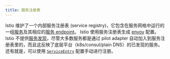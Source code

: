 ```yaml
---
title: 服务注册表
---
```

Istio 维护了一个内部服务注册表 (service registry)，它包含在服务网格中运行的一组[服务](#服务)及其相应的[服务 endpoint](#服务-endpoint)。 Istio 使用服务注册表生成 [envoy](#envoy) 配置。
Istio 不提供[服务发现](https://en.wikipedia.org/wiki/Service_discovery)，尽管大多数服务都是通过 pilot adapter 自动加入到服务注册表里的，而且这反映了底层平台（k8s/consul/plain DNS）的已发现的服务。 还有就是，可以使用 [`ServiceEntry`](/zh/docs/concepts/traffic-management/#service-entry) 配置手动进行注册。

